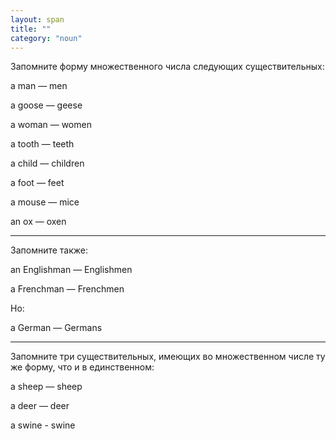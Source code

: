 ```yaml
---
layout: span
title: ""
category: "noun"
---
```

<span class="rules"><p>Запомните форму множественного числа следующих существительных:</p>
<p>a man — men </p>
<p>a goose — geese</p>
<p>a woman — women</p>
<p> a tooth — teeth</p>
<p>a child — children </p>
<p>a foot — feet</p>
<p>a mouse — mice</p>
<p> an ox — oxen</p>
<hr>
<p>Запомните также:</p>
<p>an Englishman — Englishmen </p>
<p>a Frenchman — Frenchmen </p>
<p>Но:</p>a German — Germans<p></p>
<hr>
<p>Запомните три существительных, имеющих во множественном числе ту же форму, что и в единственном:</p>
<p>a sheep — sheep </p>
<p>a deer — deer</p>
<p>a swine - swine</p></span>